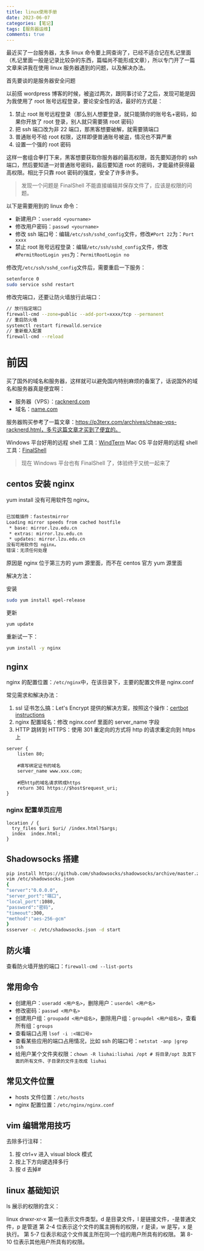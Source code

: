 ```yaml
---
title: linux使用手册
date: 2023-06-07
categories: [笔记]
tags: [服务器运维]
comments: true
---
```


最近买了一台服务器，太多 linux 命令要上网查询了，已经不适合记在札记里面（札记里面一般是记录比较杂的东西，篇幅尚不能形成文章），所以专门开了一篇文章来讲我在使用 linux 服务器遇到的问题，以及解决办法。

首先要谈的是服务器安全问题

以前搭 wordpress 博客的时候，被盗过两次，跟同事讨论了之后，发现可能是因为我使用了 root 账号远程登录，要论安全性的话，最好的方式是：

1. 禁止 root 账号远程登录（那么别人想要登录，就只能猜你的账号名+密码，如果你开放了 root 登录，别人就只需要猜 root 密码）
2. 把 ssh 端口改为非 22 端口，那黑客想要破解，就需要猜端口
3. 普通账号不给 root 权限，这样即便普通账号被盗，情况也不算严重
4. 设置一个强的 root 密码

这样一套组合拳打下来，黑客想要获取你服务器的最高权限，首先要知道你的 ssh 端口，然后要知道一对普通账号密码，最后要知道 root 的密码，才能最终获得最高权限。相比于只靠 root 密码的强度，安全了许多许多。

> 发现一个问题是 FinalShell 不能直接编辑并保存文件了，应该是权限的问题。

<!-- more -->

以下是需要用到的 linux 命令：

- 新建用户：`useradd <yourname>`
- 修改用户密码：`passwd <yourname>`
- 修改 ssh 端口号：编辑`/etc/ssh/sshd_config`文件，修改`#Port 22`为：`Port xxxx`
- 禁止 root 账号远程登录：编辑`/etc/ssh/sshd_config`文件，修改`#PermitRootLogin yes`为：`PermitRootLogin no`

修改完`/etc/ssh/sshd_config`文件后，需要重启一下服务：

```bash
setenforce 0
sudo service sshd restart
```

修改完端口，还要让防火墙放行此端口：

```bash
// 放行指定端口
firewall-cmd --zone=public --add-port=xxxx/tcp --permanent
// 重启防火墙
systemctl restart firewalld.service
// 重新载入配置
firewall-cmd --reload
```

# 前因

买了国外的域名和服务器，这样就可以避免国内特别麻烦的备案了，话说国外的域名和服务器真是便宜啊：

- 服务器（VPS）：[racknerd.com](https://www.racknerd.com/)
- 域名：[name.com](https://www.name.com/)

服务器购买参考了一篇文章：https://p3terx.com/archives/cheap-vps-racknerd.html，多亏这篇文章才买到了便宜的。

Windows 平台好用的远程 shell 工具：[WindTerm](https://github.com/kingToolbox/WindTerm)
Mac OS 平台好用的远程 shell 工具：[FinalShell](http://www.hostbuf.com/t/988.html)

> 现在 Windows 平台也有 FinalShell 了，体验终于又统一起来了

## centos 安装 nginx

yum install 没有可用软件包 nginx。

```bash

已加载插件：fastestmirror
Loading mirror speeds from cached hostfile
 * base: mirror.lzu.edu.cn
 * extras: mirror.lzu.edu.cn
 * updates: mirror.lzu.edu.cn
没有可用软件包 nginx。
错误：无须任何处理
```

原因是 nginx 位于第三方的 yum 源里面，而不在 centos 官方 yum 源里面

解决方法：

安装

```bash
sudo yum install epel-release
```

更新

```bash
yum update
```

重新试一下：

```bash
yum install -y nginx
```

## nginx

nginx 的配置位置：`/etc/nginx`中，在该目录下，主要的配置文件是 nginx.conf

常见需求和解决办法：

1. ssl 证书怎么搞：Let's Encrypt 提供的解决方案，按照这个操作：[certbot instructions](https://certbot.eff.org/instructions?ws=nginx&os=centosrhel7)
2. nginx 配置域名：修改 nginx.conf 里面的 server_name 字段
3. HTTP 跳转到 HTTPS：使用 301 重定向的方式将 http 的请求重定向到 https 上

```
server {
    listen 80;

    #填写绑定证书的域名
    server_name www.xxx.com;

    #把http的域名请求转成https
    return 301 https://$host$request_uri;
}
```

### nginx 配置单页应用

```
location / {
  try_files $uri $uri/ /index.html?$args;
  index  index.html;
}
```

## Shadowsocks 搭建

```bash
pip install https://github.com/shadowsocks/shadowsocks/archive/master.zip -U
vim /etc/shadowsocks.json
{
"server":"0.0.0.0",
"server_port":"端口",
"local_port":1080,
"password":"密码",
"timeout":300,
"method":"aes-256-gcm"
}
ssserver -c /etc/shadowsocks.json -d start
```

## 防火墙

查看防火墙开放的端口：`firewall-cmd --list-ports`

## 常用命令

- 创建用户：`useradd <用户名>`，删除用户：`userdel <用户名>`
- 修改密码：`passwd <用户名>`
- 创建用户组：`groupadd <用户组名>`，删除用户组：`groupdel <用户组名>`，查看所有组：`groups`
- 查看端口占用 `lsof -i :<端口号>`
- 查看某些应用的端口占用情况，比如 ssh 的端口号：`netstat -anp |grep ssh`
- 给用户某个文件夹权限：`chown -R liuhai:liuhai /opt # 将目录/opt 及其下面的所有文件、子目录的文件主改成 liuhai`

## 常见文件位置

- hosts 文件位置：`/etc/hosts`
- nginx 配置位置：`/etc/nginx/nginx.conf`

## vim 编辑常用技巧

去除多行注释：

1. 按 ctrl+v 进入 visual block 模式
2. 按上下方向键选择多行
3. 按 d 去掉#

## linux 基础知识

ls 展示的权限的含义：

linux drwxr-xr-x
第一位表示文件类型。d 是目录文件，l 是链接文件，-是普通文件，p 是管道
第 2-4 位表示这个文件的属主拥有的权限，r 是读，w 是写，x 是执行。
第 5-7 位表示和这个文件属主所在同一个组的用户所具有的权限。
第 8-10 位表示其他用户所具有的权限。
